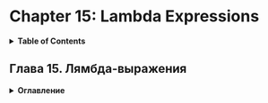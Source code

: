 # Chapter 15: Lambda Expressions
<details>
  <summary><b>Table of Contents</b></summary>


</details>

## Глава 15. Лямбда-выражения
<details>
  <summary><b>Оглавление</b></summary>

- Введение в лямбда-выражения		
- Деревья выражений		
- Полезные применения лямбда-выражений		
- Резюме
</details>